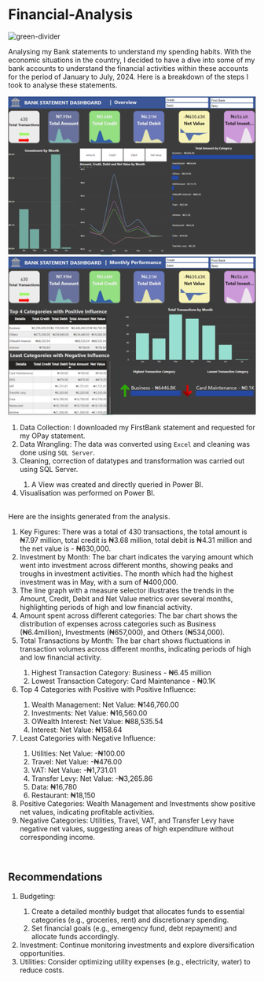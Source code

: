 # Financial-Analysis

![green-divider](https://user-images.githubusercontent.com/7065401/52071924-c003ad80-2562-11e9-8297-1c6595f8a7ff.png)

Analysing my Bank statements to understand my spending habits.
With the economic situations in the country, I decided to have a dive into some of my bank accounts to understand the financial activities within these accounts for the period of January to July, 2024. Here is a breakdown of the steps I took to analyse these statements.

![Bank Statement Dashboard](pg1.png)
<br>
![Monthly Analysis](pg2.png)
<br>
<ol>
  <li>Data Collection: I downloaded my FirstBank statement and requested for my OPay statement.</li>
  <li>Data Wrangling: The data was converted using <code>Excel</code> and cleaning was done using <code>SQL Server</code>.</li>
  <li>Cleaning, correction of datatypes and transformation was carried out using SQL Server.</li>
  <ol>
    <li>A View was created and directly queried in Power BI.</li>
  </ol>
<li>Visualisation was performed on Power BI.</li>
</ol>
<br>
Here are the insights generated from the analysis.
<ol>
  <li>Key Figures: There was a total of 430 transactions, the total amount is ₦7.97 million, total credit is ₦3.68 million, total debit is ₦4.31 million and the net value is   - ₦630,000.</li>
  <li>Investment by Month: The bar chart indicates the varying amount which went into investment across different months, showing peaks and troughs in investment activities.   The month which had the highest investment was in May, with a sum of ₦400,000.</li>
  <li>The line graph with a measure selector illustrates the trends in the Amount, Credit, Debit and Net Value metrics over several months, highlighting periods of high and   low financial activity.</li>
  <li>Amount spent across different categories: The bar chart shows the distribution of expenses across categories such as Business (₦6.4million), Investments (₦657,000), and Others (₦534,000).</li>
  <li>Total Transactions by Month: The bar chart shows fluctuations in transaction volumes across different months, indicating periods of high and low financial activity.      </li>
  <ol>
    <li>Highest Transaction Category: Business - ₦6.45 million</li>
    <li>Lowest Transaction Category: Card Maintenance - ₦0.1K</li>
  </ol>
  <li>Top 4 Categories with Positive with Positive Influence:</li>
  <ol>
    <li>Wealth Management: Net Value: ₦146,760.00</li>
    <li>Investments: Net Value: ₦16,560.00</li>
    <li>OWealth Interest: Net Value: ₦88,535.54</li>
    <li>Interest: Net Value: ₦158.64</li>
  </ol>
  <li>Least Categories with Negative Influence: </li>
  <ol>
    <li>Utilities: Net Value: -₦100.00</li>
    <li>Travel: Net Value: -₦476.00</li>
    <li>VAT: Net Value: -₦1,731.01</li>
    <li>Transfer Levy: Net Value: -₦3,265.86</li>
    <li>Data: ₦16,780</li>
    <li>Restaurant: ₦18,150</li>
  </ol>
  <li>Positive Categories: Wealth Management and Investments show positive net values, indicating profitable activities.</li>
  <li>Negative Categories: Utilities, Travel, VAT, and Transfer Levy have negative net values, suggesting areas of high expenditure without corresponding income.</li>
</ol>
<br>

## **Recommendations**

<ol>
  <li>Budgeting: </li>
  <ol>
    <li>Create a detailed monthly budget that allocates funds to essential categories (e.g., groceries, rent) and discretionary spending.</li>
    <li>Set financial goals (e.g., emergency fund, debt repayment) and allocate funds accordingly.</li>
  </ol>
<li>Investment: Continue monitoring investments and explore diversification opportunities.</li>
<li>Utilities: Consider optimizing utility expenses (e.g., electricity, water) to reduce costs.</li>
</ol>
